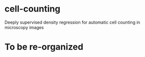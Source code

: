 # cell-counting
Deeply supervised density regression for automatic cell counting in microscopy images

# To be re-organized

